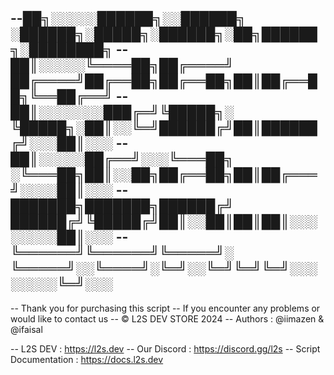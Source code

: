 
--██╗░░░░░██████╗░░██████╗  ░██████╗░█████╗░██████╗░██╗██████╗░████████╗
--██║░░░░░╚════██╗██╔════╝  ██╔════╝██╔══██╗██╔══██╗██║██╔══██╗╚══██╔══╝
--██║░░░░░░░███╔═╝╚█████╗░  ╚█████╗░██║░░╚═╝██████╔╝██║██████╔╝░░░██║░░░
--██║░░░░░██╔══╝░░░╚═══██╗  ░╚═══██╗██║░░██╗██╔══██╗██║██╔═══╝░░░░██║░░░
--███████╗███████╗██████╔╝  ██████╔╝╚█████╔╝██║░░██║██║██║░░░░░░░░██║░░░
--╚══════╝╚══════╝╚═════╝░  ╚═════╝░░╚════╝░╚═╝░░╚═╝╚═╝╚═╝░░░░░░░░╚═╝░░░
------------------------------------------------------------------------
-- Thank you  for purchasing this script
-- If you encounter any problems or would like to contact us
-- © L2S DEV STORE 2024
-- Authors : @iimazen & @ifaisal

-- L2S DEV : https://l2s.dev
-- Our Discord : https://discord.gg/l2s
-- Script Documentation : https://docs.l2s.dev

